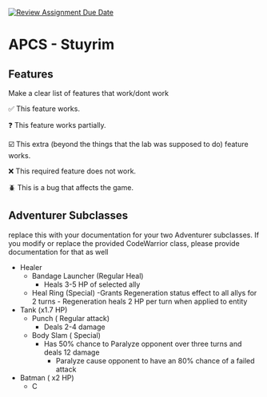 [![Review Assignment Due Date](https://classroom.github.com/assets/deadline-readme-button-22041afd0340ce965d47ae6ef1cefeee28c7c493a6346c4f15d667ab976d596c.svg)](https://classroom.github.com/a/KprAwj1n)
# APCS - Stuyrim

## Features

Make a clear list of features that work/dont work

:white_check_mark: This feature works.

:question: This feature works partially.

:ballot_box_with_check: This extra (beyond the things that the lab was supposed to do) feature works.

:x: This required feature does not work.

:beetle: This is a bug that affects the game.



## Adventurer Subclasses

replace this with your documentation for your two Adventurer subclasses. If you modify or replace the provided CodeWarrior class, please provide documentation for that as well

- Healer
  - Bandage Launcher (Regular Heal)
     - Heals 3-5 HP of selected ally
  - Heal Ring (Special)
     -Grants Regeneration status effect to all allys for 2 turns
        - Regeneration heals 2 HP per turn when applied to entity
- Tank (x1.7 HP)
  - Punch ( Regular attack)
    - Deals 2-4 damage
  - Body Slam ( Special)
    - Has 50% chance to Paralyze opponent over three turns and deals 12 damage
        - Paralyze cause opponent to have an 80% chance of a failed attack
- Batman ( x2 HP)
   - C 

